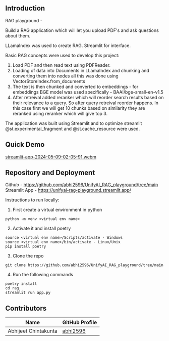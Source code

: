 ## Introduction 
RAG playground - 

Build a RAG application which will let you upload PDF's and ask questions about them. 

LLamaIndex was used to create RAG. Streamlit for interface.

Basic RAG concepts were used to develop this project:

1. Load PDF and then read text using PDFReader. 
2. Loading of data into Documents in LLamaIndex and chunking and converting them into nodes all this was done using VectorStoreIndex.from_documents
3. The text is then chunked and converted to embeddings - for embeddings BGE model was used specifically - BAAI/bge-small-en-v1.5  
4. After retreival added reranker which will reorder search results based on their relevance to a query. So after query retreival reorder happens. In this case first we will get 10 chunks based on similarity they are reranked using reranker which will give top 3.

The application was built using Streamlit and to optimize streamlit @st.experimental_fragment and @st.cache_resource were used.



## Quick Demo
[streamlit-app-2024-05-09-02-05-91.webm](https://github.com/abhi2596/rag_demo/assets/80634226/b244dbdf-b292-4ab9-bf04-cfe92404c4be)

## Repository and Deployment
Github - https://github.com/abhi2596/UnifyAI_RAG_playground/tree/main
Streamlit App - https://unifyai-rag-playground.streamlit.app/

Instructions to run locally:

1. First create a virtual environment in python 

```
python -m venv <virtual env name>
```
2. Activate it and install poetry 

```
source <virtual env name>/Scripts/activate - Windows
source <virtual env name>/bin/activate - Linux/Unix
pip install poetry
```
3. Clone the repo

```
git clone https://github.com/abhi2596/UnifyAI_RAG_playground/tree/main
```
4. Run the following commands

```
poetry install 
cd rag
streamlit run app.py
```

## Contributors

| Name | GitHub Profile |
|------|----------------|
| Abhijeet Chintakunta | [abhi2596](https://github.com/abhi2596) |
